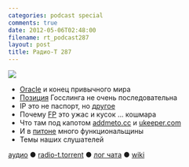 ```yaml
---
categories: podcast special
comments: true
date: 2012-05-06T02:48:00
filename: rt_podcast287
layout: post
title: Радио-Т 287
---
```


![](https://radio-t.com/images/radio-t/rt287.png)


- [Oracle](http://www.drdobbs.com/jvm/232901227) и конец привычного мира
- [Позиция](http://nighthacks.com/roller/jag/entry/my_attitude_on_oracle_v) Госслинга не очень последовательна
- IP это не паспорт, но [другое](http://torrentfreak.com/judge-an-ip-address-doesnt-identify-a-person-120503/)
- Почему [FP](http://rebelscience.blogspot.se/2007/09/functional-programming-is-worse-than.html) это ужас и кусок ... кошмара
- Что там под капотом [addmeto.cc](http://addmeto.cc/) и [ukeeper.com](http://ukeeper.com/)
- И в [питоне](http://www.linuxforu.com/2012/05/functional-programming-and-python/) много функциональщины
- Темы наших слушателей

[аудио](http://cdn.radio-t.com/rt_podcast287.mp3) ● [radio-t.torrent](http://cdn.radio-t.com/torrents/rt_podcast287.mp3.torrent) ● [лог чата](http://chat.radio-t.com/logs/radio-t-287.html) ● [wiki](http://wiki.radio-t.com/%D0%92%D1%8B%D0%BF%D1%83%D1%81%D0%BA_287)<audio src="http://cdn.radio-t.com/rt_podcast287.mp3" preload="none"></audio>
